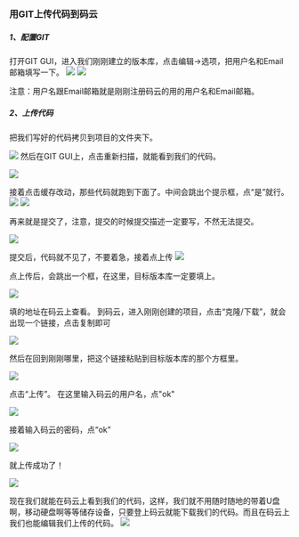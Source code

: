 ### 用GIT上传代码到码云
##### 1、配置GIT

  打开GIT GUI，进入我们刚刚建立的版本库，点击编辑→选项，把用户名和Email邮箱填写一下。
![](https://img-blog.csdn.net/20180402104737769)
 ![](https://img-blog.csdn.net/2018040210480748)

 注意：用户名跟Email邮箱就是刚刚注册码云的用的用户名和Email邮箱。

##### 2、上传代码
把我们写好的代码拷贝到项目的文件夹下。

![](https://img-blog.csdn.net/20180402110620319)
 然后在GIT GUI上，点击重新扫描，就能看到我们的代码。

![](https://img-blog.csdn.net/20180402105507700)

 接着点击缓存改动，那些代码就跑到下面了。中间会跳出个提示框，点“是”就行。
![](https://img-blog.csdn.net/20180402105657430)
![](https://img-blog.csdn.net/20180402105736226)

 再来就是提交了，注意，提交的时候提交描述一定要写，不然无法提交。

![](https://img-blog.csdn.net/20180402105929561)

提交后，代码就不见了，不要着急，接着点上传
![](https://img-blog.csdn.net/20180402110029137)

 点上传后，会跳出一个框，在这里，目标版本库一定要填上。

![](https://img-blog.csdn.net/20180402110246541)

 填的地址在码云上查看。    到码云，进入刚刚创建的项目，点击“克隆/下载”，就会出现一个链接，点击复制即可

![](https://img-blog.csdn.net/20180402110635339)

 然后在回到刚刚哪里，把这个链接粘贴到目标版本库的那个方框里。

![](https://img-blog.csdn.net/20180402110843242)

 点击“上传”。    在这里输入码云的用户名，点"ok"

![](https://img-blog.csdn.net/20180402110921848)

接着输入码云的密码，点“ok”

![](https://img-blog.csdn.net/2018040211095755)

就上传成功了！

![](https://img-blog.csdn.net/20180402111016742)


 现在我们就能在码云上看到我们的代码，这样，我们就不用随时随地的带着U盘啊，移动硬盘啊等等储存设备，只要登上码云就能下载我们的代码。而且在码云上我们也能编辑我们上传的代码。
![](https://img-blog.csdn.net/20180402111205906)



